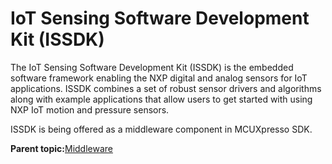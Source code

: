 # IoT Sensing Software Development Kit \(ISSDK\) 

The IoT Sensing Software Development Kit \(ISSDK\) is the embedded software framework enabling the NXP digital and analog sensors for IoT applications. ISSDK combines a set of robust sensor drivers and algorithms along with example applications that allow users to get started with using NXP IoT motion and pressure sensors.

ISSDK is being offered as a middleware component in MCUXpresso SDK.

**Parent topic:**[Middleware](../topics/middlewear.md)

